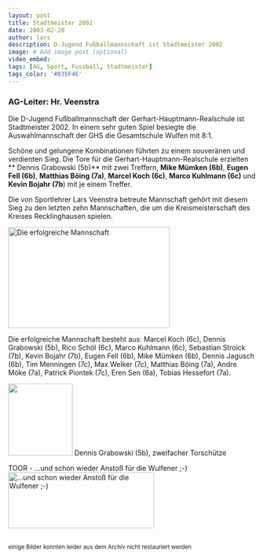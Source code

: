 ```yaml
---
layout: post
title: Stadtmeister 2002
date: 2003-02-20
author: lars
description: D-Jugend Fußballmannschaft ist Stadtmeister 2002
image: # Add image post (optional)
video_embed:
tags: [AG, Sport, Fussball, Stadtmeister]
tags_color: '#835F46'
---
```


### AG-Leiter: Hr. Veenstra

Die D-Jugend Fußballmannschaft der Gerhart-Hauptmann-Realschule ist Stadtmeister 2002. In einem sehr guten Spiel besiegte die Auswahlmannschaft der GHS die Gesamtschule Wulfen mit 8:1.

Schöne und gelungene Kombinationen führten zu einem souveränen und verdienten Sieg. Die Tore für die Gerhart-Hauptmann-Realschule erzielten ** Dennis Grabowski (5b)** mit zwei Treffern, **Mike Mümken (6b)**, **Eugen Fell (6b)**, **Matthias Böing (7a)**, **Marcel Koch (6c)**, **Marco Kuhlmann (6c)** und **Kevin Bojahr (7b**) mit je einem Treffer.

Die von Sportlehrer Lars Veenstra betreute Mannschaft gehört mit diesem Sieg zu den letzten zehn Mannschaften, die um die Kreismeisterschaft des Kreises Recklinghausen spielen.

<img id="Bild67" height="205" width="329" src="{{site.baseurl}}/images/Mannschaftsbild.jpeg" border="0" alt="Die erfolgreiche Mannschaft">

Die erfolgreiche Mannschaft besteht aus:
Marcel Koch (6c), Dennis Grabowski (5b), Rico Schöl (6c), Marco Kuhlmann (6c), Sebastian Stroick (7b), Kevin Bojahr (7b), Eugen Fell (6b), Mike Mümken (6b), Dennis Jagusch (6b), Tim Menningen (7c), Max Welker (7c), Matthias Böing (7a), Andre Möke (7a), Patrick Piontek (7c), Eren Sen (6a), Tobias Hessefort (7a).

<img id="Bild68" height="146" width="131" src="{{site.baseurl}}/images/dennis.jpeg" border="0">
Dennis Grabowski (5b),
zweifacher Torschütze

TOOR - ...und schon wieder Anstoß  für die Wulfener ;-)
<img id="Bild69" height="114" width="297" src="{{site.baseurl}}/images/Tor.png" border="0" alt="...und schon wieder Anstoß  für die Wulfener ;-)">

<br><small>einige Bilder konnten leider aus dem Archiv nicht restauriert werden</small><br>